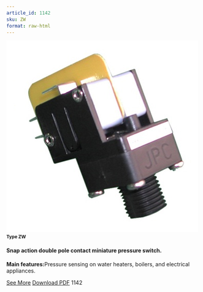 ```yaml
---
article_id: 1142
sku: ZW
format: raw-html
---
```

 <img src="../new-images/ZW.jpg" class="card-imgs mb-2">
 <small class="text-grey mb-2"><b>Type ZW</b> </small>
 <h4>Snap action double pole contact miniature pressure switch.
 </h4>
 <p><b>Main features:</b>Pressure sensing on water heaters, boilers, and electrical appliances.</p>
 <div class="btns">
 <a href="../en/snap-action-pressure-switch-type-zw.html" class="btn-red">See More</a>
 <a href="../en/pdf/5-25Miniature pressure switches high electrical rating double pole snap action contact Plastic fittings20130704.pdf " target="_blank" class="btn-red">Download PDF</a>
 <!-- <a href="http://www.ultimheat.com/cat5.html" target="_blank" class="access-link"> Access full catalogue <i class="fa fa-external-link" aria-hidden="true"></i> </a> -->
 <span class="number-btn">1142</span>
 </div>
 